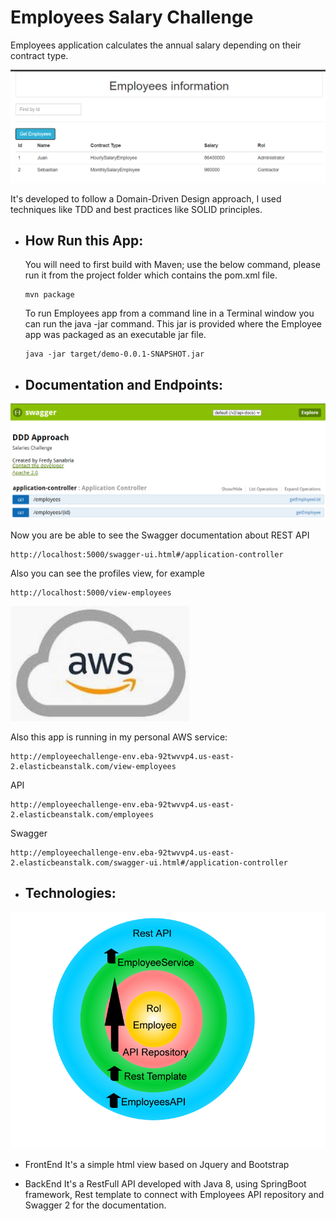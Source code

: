 # Employees Salary Challenge
 Employees application calculates the annual salary depending on their contract type.
 
 ![Principal Screen](Assets/Employees.png)
 
 It's developed to follow a Domain-Driven Design approach, I  used techniques like TDD and best practices like SOLID principles.
 
  * How Run this App:
     - 
       You will need to first build with Maven; use the below command, please run it from the project folder which contains the pom.xml file.
       ```
       mvn package
       ```
       To run Employees app from a command line in a Terminal window you can run the java -jar command. This jar is provided where the Employee app was packaged as an executable jar file.
       ```
       java -jar target/demo-0.0.1-SNAPSHOT.jar
       ```       
  * Documentation and Endpoints:
     - 
 ![Principal Screen](Assets/Swagger.png)

   Now you are be able to see the Swagger documentation about REST API
       
   ```
   http://localhost:5000/swagger-ui.html#/application-controller
   ```
   Also you can see the profiles view, for example
       
   ```
   http://localhost:5000/view-employees
   ```       
![Principal Screen](Assets/aws.jpg)

  Also this app is running in my personal AWS service:
  ```
  http://employeechallenge-env.eba-92twvvp4.us-east-2.elasticbeanstalk.com/view-employees
  ```
API
  ```
  http://employeechallenge-env.eba-92twvvp4.us-east-2.elasticbeanstalk.com/employees
  ```
Swagger
  ```
  http://employeechallenge-env.eba-92twvvp4.us-east-2.elasticbeanstalk.com/swagger-ui.html#/application-controller
  ```
 * Technologies:
    - 
  ![Principal Screen](Assets/DDDEmployee.png)   
    
  + FrontEnd
        It's a simple html view based on Jquery and  Bootstrap
        
  + BackEnd
  It's a RestFull API developed with Java 8, using SpringBoot framework, Rest template to connect with Employees API repository and Swagger 2 for the documentation.
         
    
             
